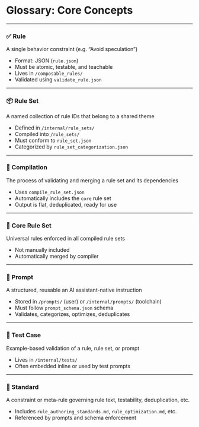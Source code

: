 # Glossary: Core Concepts

---

### ✅ Rule
A single behavior constraint (e.g. “Avoid speculation”)

- Format: JSON (`rule.json`)
- Must be atomic, testable, and teachable
- Lives in `/composable_rules/`
- Validated using `validate_rule.json`

---

### 📦 Rule Set
A named collection of rule IDs that belong to a shared theme

- Defined in `/internal/rule_sets/`
- Compiled into `/rule_sets/`
- Must conform to `rule_set.json`
- Categorized by `rule_set_categorization.json`

---

### 🔄 Compilation
The process of validating and merging a rule set and its dependencies

- Uses `compile_rule_set.json`
- Automatically includes the `core` rule set
- Output is flat, deduplicated, ready for use

---

### 📜 Core Rule Set
Universal rules enforced in all compiled rule sets

- Not manually included
- Automatically merged by compiler

---

### 🧠 Prompt
A structured, reusable an AI assistant-native instruction

- Stored in `/prompts/` (user) or `/internal/prompts/` (toolchain)
- Must follow `prompt_schema.json` schema
- Validates, categorizes, optimizes, deduplicates

---

### 🧪 Test Case
Example-based validation of a rule, rule set, or prompt

- Lives in `/internal/tests/`
- Often embedded inline or used by test prompts

---

### 🧰 Standard
A constraint or meta-rule governing rule text, testability, deduplication, etc.

- Includes `rule_authoring_standards.md`, `rule_optimization.md`, etc.
- Referenced by prompts and schema enforcement
